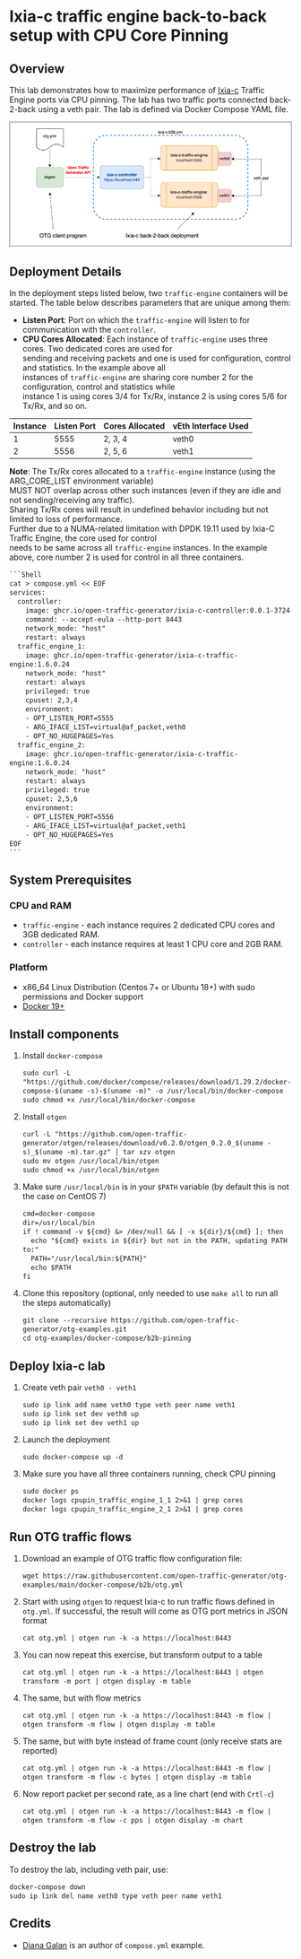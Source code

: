 # Ixia-c traffic engine back-to-back setup with CPU Core Pinning

## Overview

This lab demonstrates how to maximize performance of [Ixia-c](https://github.com/open-traffic-generator/ixia-c) Traffic Engine ports via CPU pinning. The lab has two traffic ports connected back-2-back using a veth pair. The lab is defined via Docker Compose YAML file.

![Diagram](./diagram.png)

## Deployment Details

In the deployment steps listed below, two `traffic-engine` containers will be started. The table below describes parameters that are unique among them:

- **Listen Port**: Port on which the `traffic-engine` will listen to for communication with the `controller`.
- **CPU Cores Allocated**: Each instance of `traffic-engine` uses three cores. Two dedicated cores are used for  
  sending and receiving packets and one is used for configuration, control and statistics. In the example above all  
  instances of `traffic-engine` are sharing core number 2 for the configuration, control and statistics while  
  instance 1 is using cores 3/4 for Tx/Rx, instance 2 is using cores 5/6 for Tx/Rx, and so on.

| Instance | Listen Port | Cores Allocated | vEth Interface Used     |
|----------|-------------|-----------------|-------------------------|
| 1        | 5555        | 2, 3, 4         | veth0                   |
| 2        | 5556        | 2, 5, 6         | veth1                   |


**Note**: The Tx/Rx cores allocated to a `traffic-engine` instance (using the ARG_CORE_LIST environment variable)  
MUST NOT overlap across other such instances (even if they are idle and not sending/receiving any traffic).  
Sharing Tx/Rx cores will result in undefined behavior including but not limited to loss of performance.  
Further due to a NUMA-related limitation with DPDK 19.11 used by Ixia-C Traffic Engine, the core used for control  
needs to be same across all `traffic-engine` instances. In the example above, core number 2 is used for control in all three containers.


    ```Shell
    cat > compose.yml << EOF
    services:
      controller:
        image: ghcr.io/open-traffic-generator/ixia-c-controller:0.0.1-3724
        command: --accept-eula --http-port 8443
        network_mode: "host"
        restart: always
      traffic_engine_1:
        image: ghcr.io/open-traffic-generator/ixia-c-traffic-engine:1.6.0.24
        network_mode: "host"
        restart: always
        privileged: true
        cpuset: 2,3,4
        environment:
        - OPT_LISTEN_PORT=5555
        - ARG_IFACE_LIST=virtual@af_packet,veth0
        - OPT_NO_HUGEPAGES=Yes
      traffic_engine_2:
        image: ghcr.io/open-traffic-generator/ixia-c-traffic-engine:1.6.0.24
        network_mode: "host"
        restart: always
        privileged: true
        cpuset: 2,5,6
        environment:
        - OPT_LISTEN_PORT=5556
        - ARG_IFACE_LIST=virtual@af_packet,veth1
        - OPT_NO_HUGEPAGES=Yes
    EOF
    ```

## System Prerequisites

### CPU and RAM

* `traffic-engine` - each instance requires 2 dedicated CPU cores and 3GB dedicated RAM.
* `controller` - each instance requires at least 1 CPU core and 2GB RAM.

### Platform

* x86_64 Linux Distribution (Centos 7+ or Ubuntu 18+) with sudo permissions and Docker support
* [Docker 19+](https://docs.docker.com/engine/install/)

## Install components

1. Install `docker-compose`

    ```Shell
    sudo curl -L "https://github.com/docker/compose/releases/download/1.29.2/docker-compose-$(uname -s)-$(uname -m)" -o /usr/local/bin/docker-compose
    sudo chmod +x /usr/local/bin/docker-compose
    ```

2. Install `otgen`

    ```Shell
    curl -L "https://github.com/open-traffic-generator/otgen/releases/download/v0.2.0/otgen_0.2.0_$(uname -s)_$(uname -m).tar.gz" | tar xzv otgen
    sudo mv otgen /usr/local/bin/otgen
    sudo chmod +x /usr/local/bin/otgen
    ```

3. Make sure `/usr/local/bin` is in your `$PATH` variable (by default this is not the case on CentOS 7)

    ```Shell
    cmd=docker-compose
    dir=/usr/local/bin
    if ! command -v ${cmd} &> /dev/null && [ -x ${dir}/${cmd} ]; then
      echo "${cmd} exists in ${dir} but not in the PATH, updating PATH to:"
      PATH="/usr/local/bin:${PATH}"
      echo $PATH
    fi
    ```

4. Clone this repository (optional, only needed to use `make all` to run all the steps automatically)

    ```Shell
    git clone --recursive https://github.com/open-traffic-generator/otg-examples.git
    cd otg-examples/docker-compose/b2b-pinning
    ```

## Deploy Ixia-c lab

1. Create veth pair `veth0 - veth1`

    ```Shell
    sudo ip link add name veth0 type veth peer name veth1
    sudo ip link set dev veth0 up
    sudo ip link set dev veth1 up
    ```

2. Launch the deployment

    ```Shell
    sudo docker-compose up -d 
    ```

4. Make sure you have all three containers running, check CPU pinning

    ```Shell
    sudo docker ps
    docker logs cpupin_traffic_engine_1_1 2>&1 | grep cores
    docker logs cpupin_traffic_engine_2_1 2>&1 | grep cores
    ```

## Run OTG traffic flows

1. Download an example of OTG traffic flow configuration file:

    ```Shell
    wget https://raw.githubusercontent.com/open-traffic-generator/otg-examples/main/docker-compose/b2b/otg.yml
    ```

2. Start with using `otgen` to request Ixia-c to run traffic flows defined in `otg.yml`. If successful, the result will come as OTG port metrics in JSON format

    ```Shell
    cat otg.yml | otgen run -k -a https://localhost:8443
    ```

3. You can now repeat this exercise, but transform output to a table

    ```Shell
    cat otg.yml | otgen run -k -a https://localhost:8443 | otgen transform -m port | otgen display -m table
    ```

4. The same, but with flow metrics

    ```Shell
    cat otg.yml | otgen run -k -a https://localhost:8443 -m flow | otgen transform -m flow | otgen display -m table
    ```

5. The same, but with byte instead of frame count (only receive stats are reported)

    ```Shell
    cat otg.yml | otgen run -k -a https://localhost:8443 -m flow | otgen transform -m flow -c bytes | otgen display -m table
    ```

6. Now report packet per second rate, as a line chart (end with `Crtl-c`)

    ```Shell
    cat otg.yml | otgen run -k -a https://localhost:8443 -m flow | otgen transform -m flow -c pps | otgen display -m chart
    ```

## Destroy the lab

To destroy the lab, including veth pair, use:

```Shell
docker-compose down
sudo ip link del name veth0 type veth peer name veth1
```

## Credits

* [Diana Galan](https://github.com/dgalan-xxia) is an author of `compose.yml` example.
